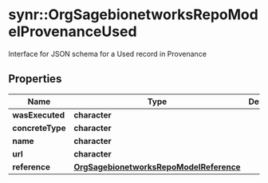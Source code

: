 # synr::OrgSagebionetworksRepoModelProvenanceUsed

Interface for JSON schema for a Used record in Provenance

## Properties
Name | Type | Description | Notes
------------ | ------------- | ------------- | -------------
**wasExecuted** | **character** |  | [optional] 
**concreteType** | **character** |  | 
**name** | **character** |  | [optional] 
**url** | **character** |  | [optional] 
**reference** | [**OrgSagebionetworksRepoModelReference**](org.sagebionetworks.repo.model.Reference.md) |  | [optional] 


